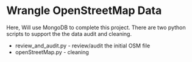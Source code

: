 # Wrangle OpenStreetMap Data

Here, Will use MongoDB to complete this project. There are two python scripts to support the the data audit and cleaning. 

* review_and_audit.py - review/audit the initial OSM file
* openStreetMap.py - cleaning

